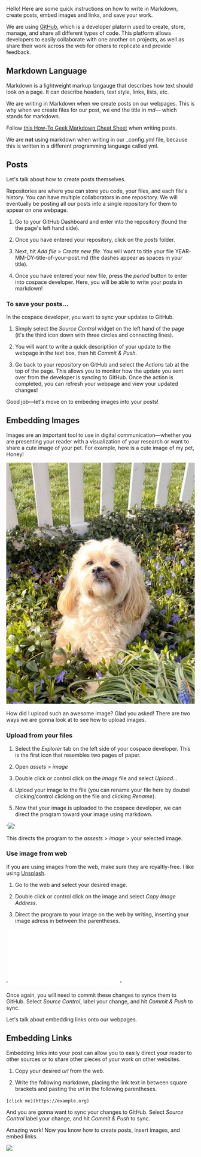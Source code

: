 Hello! Here are some quick instructions on how to write in Markdown, create posts, embed images and links, and save your work. 

We are using [GitHub](https://github.com/), which is a developer platorm used to create, store, manage, and share all different types of code. This platform allows developers to easily collaborate with one another on projects, as well as share their work across the web for others to replicate and provide feedback. 

## Markdown Language 

Markdown is a lightweight markup langauge that describes how text should look on a page. It can describe headers, text style, links, lists, etc. 

We are writing in Markdown when we create posts on our webpages. This is why when we create files for our post, we end the title in *md*— which stands for markdown.

Follow [this How-To Geek Markdown Cheat Sheet](https://www.howtogeek.com/markdown-cheat-sheet/) when writing posts. 

We are **not** using markdown when writing in our _config.yml file, because this is written in a different programming language called yml. 


## Posts

Let's talk about how to create posts themselves. 

Repositories are where you can store you code, your files, and each file's history. You can have multiple collaborators in one repository. We will eventually be posting all our posts into a single repository for them to appear on one webpage. 

1. Go to your GitHub Dashboard and enter into the repository (found the the page's left hand side). 

2. Once you have entered your repository, click on the *posts* folder. 

3. Next, hit *Add file* > *Create new file*. You will want to title your file YEAR-MM-DY-title-of-your-post.md (the dashes appear as spaces in your title).

4. Once you have entered your new file, press the *period* button to enter into cospace developer. Here, you will be able to write your posts in markdown!

### To save your posts...

In the cospace developer, you want to sync your updates to GitHub. 

1. Simply select the *Source Control* widget on the left hand of the page (it's the third icon down with three circles and connecting lines). 

2. You will want to write a quick descriptiion of your update to the webpage in the text box, then hit *Commit & Push*. 

3. Go back to your repository on GitHub and select the *Actions* tab at the top of the page. This allows you to monitor how the update you sent over from the developer is syncing to GitHub. Once the action is completed, you can refresh your webpage and view your updated changes!

Good job—let's move on to embeding images into your posts!

## Embedding Images

Images are an important tool to use in digital communication—whether you are presenting your reader with a visualization of your research or want to share a cute image of your pet. For example, here is a cute image of my pet, Honey!

![](/assets/image/honeyyard.png)

How did I upload such an awesome image? Glad you asked! There are two ways we are gonna look at to see how to upload images. 

### Upload from your files

1. Select the *Explorer* tab on the left side of your cospace developer. This is the first icon that resembles two pages of paper. 

2. Open *assets* > *image*

3. Double click or control click on the *image* file and select *Upload...*

4. Upload your image to the file (you can rename your file here by doubel clicking/control clicking on the file and clicking *Rename*).

5. Now that your image is uploaded to the cospace developer, we can direct the program toward your image using markdown. 

'![](/assets/image/exampleimage.png)'

This directs the program to the *assests* > *image* > your selected image. 

### Use image from web

If you are using images from the web, make sure they are royaltly-free. I like using [Unsplash](https://unsplash.com/).

1. Go to the web and select your desired image.

2. Double click or control click on the image and select *Copy Image Address*. 

3. Direct the program to your image on the web by writing, inserting your image adress in between the parentheses. 

'![](/assets/image/https://exampleimageaddress.org)'

Once again, you will need to commit these changes to synce them to GitHub. Select *Source Control*, label your change, and hit *Commit & Push* to sync. 

Let's talk about embedding links onto our webpages. 

## Embedding Links

Embedding links into your post can allow you to easily direct your reader to other sources or to share other pieces of your work on other websites. 

1. Copy your desired *url* from the web. 

2. Write the following markdown, placing the link text in between square brackets and pasting the *url* in the following parentheses.

`[click me](https://example.org)`

And you are gonna want to sync your changes to GitHub. Select *Source Control* label your change, and hit *Commit & Push* to sync. 

Amazing work! Now you know how to create posts, insert images, and embed links. 

![](https://media1.giphy.com/media/v1.Y2lkPTc5MGI3NjExZGtheWcyeGtobHhwOW5jc2lldDU2MWRyY3hucnFodWZ1aWF6d3ZuaiZlcD12MV9pbnRlcm5hbF9naWZfYnlfaWQmY3Q9Zw/3o85xsz5nqVjzphbZC/giphy.webp)


